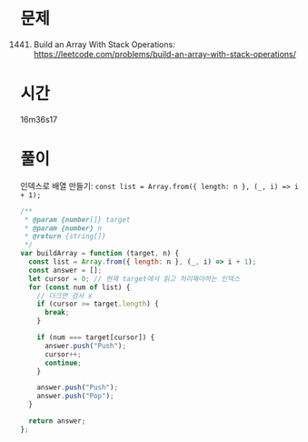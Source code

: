 # 문제

1441. Build an Array With Stack Operations: https://leetcode.com/problems/build-an-array-with-stack-operations/

# 시간

16m36s17

# 풀이

인덱스로 배열 만들기: `const list = Array.from({ length: n }, (_, i) => i + 1);`

```javascript
/**
 * @param {number[]} target
 * @param {number} n
 * @return {string[]}
 */
var buildArray = function (target, n) {
  const list = Array.from({ length: n }, (_, i) => i + 1);
  const answer = [];
  let cursor = 0; // 현재 target에서 읽고 처리해야하는 인덱스
  for (const num of list) {
    // 더크면 검사 x
    if (cursor >= target.length) {
      break;
    }

    if (num === target[cursor]) {
      answer.push("Push");
      cursor++;
      continue;
    }

    answer.push("Push");
    answer.push("Pop");
  }

  return answer;
};
```
